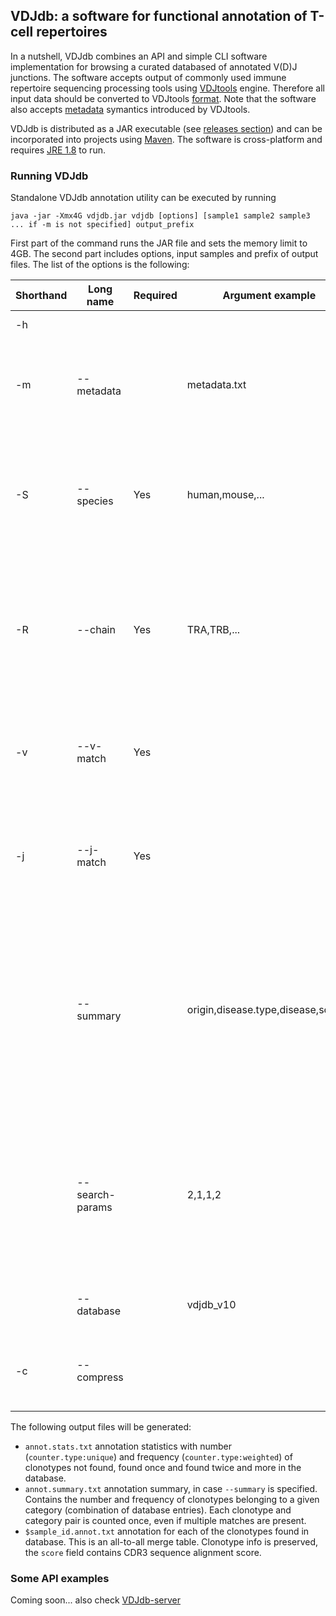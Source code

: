 ## VDJdb: a software for functional annotation of T-cell repertoires

In a nutshell, VDJdb combines an API and simple CLI software implementation for browsing a curated databased of annotated V(D)J junctions. The software accepts output of commonly used immune repertoire sequencing processing tools using [VDJtools](http://vdjtools-doc.readthedocs.org/en/latest/index.html) engine. Therefore all input data should be converted to VDJtools [format](http://vdjtools-doc.readthedocs.org/en/latest/input.html#vdjtools-format). Note that the software also accepts [metadata](http://vdjtools-doc.readthedocs.org/en/latest/input.html#metadata) symantics introduced by VDJtools.

VDJdb is distributed as a JAR executable (see [releases section](https://github.com/antigenomics/vdjdb/releases)) and can be incorporated into projects using [Maven](https://maven.apache.org/). The software is cross-platform and requires [JRE 1.8](http://www.oracle.com/technetwork/java/javase/downloads/jre8-downloads-2133155.html) to run.

### Running VDJdb

Standalone VDJdb annotation utility can be executed by running

```
java -jar -Xmx4G vdjdb.jar vdjdb [options] [sample1 sample2 sample3 ... if -m is not specified] output_prefix
```

First part of the command runs the JAR file and sets the memory limit to 4GB. The second part includes options, input samples and prefix of output files.
The list of the options is the following:

| Shorthand | Long name       | Required | Argument example                               |  Description                                                                                                                                   |
|-----------|-----------------|----------|------------------------------------------------|------------------------------------------------------------------------------------------------------------------------------------------------|
| -h        |                 |          |                                                |  Display help message                                                                                                                          |
| -m        | --metadata      |          | metadata.txt                                   |  A [metadata](http://vdjtools-doc.readthedocs.org/en/latest/input.html#metadata) file, holding paths to samples and user-provided information. |
| -S        | --species       | Yes      | human,mouse,...                                |  Name of the species. All samples should belong to the same species, only one species is allowed.                                              |
| -R        | --chain         | Yes      | TRA,TRB,...                                    |  Name of the receptor chain. All samples should contain to the same receptor chain, only one chain is allowed.                                 |
| -v        | --v-match       | Yes      |                                                |  Require Variable segment matching when searching the database                                                                                 |
| -j        | --j-match       | Yes      |                                                |  Require Joining segment matching when searching the database                                                                                  |
|           | --summary       |          | origin,disease.type,disease,source             |  A comma-separated list of database column names on which summary statistics will be computed. Check out columns and their description [here](https://github.com/antigenomics/vdjdb/tree/master/src/main/resources). |
|           | --search-params |          | 2,1,1,2                                        |  CDR3 sequence search parameters: allowed number of substitutions (s), insertions (i), deletions (d) and total number of mutations.            |
|           | --database      |          | vdjdb_v10                                      |  Path and prefix of an external database.                                                                                                      |
| -c        | --compress      |          |                                                |  Compress sample-level summary output with GZIP.                                                                                               |

The following output files will be generated:

- ``annot.stats.txt`` annotation statistics with number (``counter.type:unique``) and frequency (``counter.type:weighted``) of clonotypes not found, found once and found twice and more in the database.
- ``annot.summary.txt`` annotation summary, in case ``--summary`` is specified. Contains the number and frequency of clonotypes belonging to a given category (combination of database entries). Each clonotype and category pair is counted once, even if multiple matches are present.
- ``$sample_id.annot.txt`` annotation for each of the clonotypes found in database. This is an all-to-all merge table. Clonotype info is preserved, the ``score`` field contains CDR3 sequence alignment score.

### Some API examples

Coming soon... also check [VDJdb-server](https://github.com/antigenomics/vdjdb-server)


